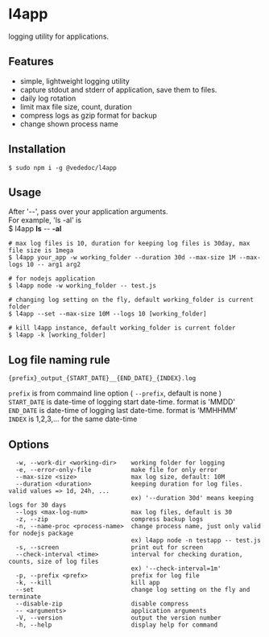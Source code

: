 # l4app

logging utility for applications.  

## Features

* simple, lightweight logging utility 
* capture stdout and stderr of application, save them to files.
* daily log rotation
* limit max file size, count, duration
* compress logs as gzip format for backup 
* change shown process name


## Installation
```shell
$ sudo npm i -g @vededoc/l4app
```

## Usage
After '--', pass over your application arguments.  
For example, 'ls -al' is  
$ l4app **ls** -- **-al**

```shell
# max log files is 10, duration for keeping log files is 30day, max file size is 1mega 
$ l4app your_app -w working_folder --duration 30d --max-size 1M --max-logs 10 -- arg1 arg2

# for nodejs application
$ l4app node -w working_folder -- test.js

# changing log setting on the fly, default working_folder is current folder
$ l4app --set --max-size 10M --logs 10 [working_folder]

# kill l4app instance, default working_folder is current folder
$ l4app -k [working_folder]
```


## Log file naming rule

```text
{prefix}_output_{START_DATE}__{END_DATE}_{INDEX}.log
```

`prefix` is from commaind line option ( `--prefix`, default is none )  
`START_DATE` is date-time of logging start date-time. format is 'MMDD'   
`END_DATE` is date-time of logging last date-time. format is 'MMHHMM'  
`INDEX` is 1,2,3,... for the same date-time


## Options
```text
  -w, --work-dir <working-dir>    working folder for logging
  -e, --error-only-file           make file for only error
  --max-size <size>               max log size, default: 10M
  --duration <duration>           keeping duration for log files. valid values => 1d, 24h, ...
                                  ex) '--duration 30d' means keeping logs for 30 days
  --logs <max-log-num>            max log files, default is 30
  -z, --zip                       compress backup logs
  -n, --name-proc <process-name>  change process name, just only valid for nodejs package
                                  ex) l4app node -n testapp -- test.js
  -s, --screen                    print out for screen
  --check-interval <time>         interval for checking duration, counts, size of log files
                                  ex) '--check-interval=1m'
  -p, --prefix <prefx>            prefix for log file
  -k, --kill                      kill app
  --set                           change log setting on the fly and terminate
  --disable-zip                   disable compress
  -- <arguments>                  application arguments
  -V, --version                   output the version number
  -h, --help                      display help for command

```